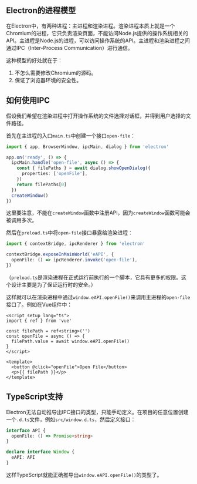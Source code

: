 ## Electron的进程模型

在Electron中，有两种进程：主进程和渲染进程。渲染进程本质上就是一个Chromium的进程，它只负责渲染页面，不能访问Node.js提供的操作系统相关的API。主进程是Node.js的进程，可以访问操作系统的API。主进程和渲染进程之间通过IPC（Inter-Process Communication）进行通信。

这种模型的好处就在于：

1. 不怎么需要修改Chromium的源码。
2. 保证了浏览器环境的安全性。

## 如何使用IPC

假设我们希望在渲染进程中打开操作系统的文件选择对话框，并得到用户选择的文件路径。

首先在主进程的入口`main.ts`中创建一个接口`open-file`：

```typescript
import { app, BrowserWindow, ipcMain, dialog } from 'electron'

app.on('ready', () => {
  ipcMain.handle('open-file', async () => {
    const { filePaths } = await dialog.showOpenDialog({
      properties: ['openFile'],
    })
    return filePaths[0]
  })
  createWindow()
})
```

这里要注意，不能在`createWindow`函数中注册API，因为`createWindow`函数可能会被调用多次。

然后在`preload.ts`中将`open-file`接口暴露给渲染进程：

```typescript
import { contextBridge, ipcRenderer } from 'electron'

contextBridge.exposeInMainWorld('eAPI', {
  openFile: () => ipcRenderer.invoke('open-file'),
})
```

（`preload.ts`是渲染进程在正式运行前执行的一个脚本，它具有更多的权限。这个设计主要是为了保证运行时的安全。）

这样就可以在渲染进程中通过`window.eAPI.openFile()`来调用主进程的`open-file`接口了。例如在Vue组件中：

```vue
<script setup lang="ts">
import { ref } from 'vue'

const filePath = ref<string>('')
const openFile = async () => {
  filePath.value = await window.eAPI.openFile()
}
</script>

<template>
  <button @click="openFile">Open File</button>
  <p>{{ filePath }}</p>
</template>
```

## TypeScript支持

Electron无法自动推导出IPC接口的类型，只能手动定义。在项目的任意位置创建一个`.d.ts`文件，例如`src/window.d.ts`，然后定义接口：

```typescript
interface API {
  openFile: () => Promise<string>
}

declare interface Window {
  eAPI: API
}
```

这样TypeScript就能正确推导出`window.eAPI.openFile()`的类型了。
